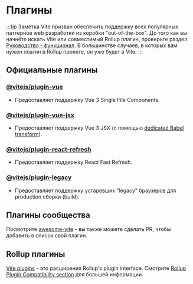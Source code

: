 # Плагины

:::tip Заметка
Vite призван обеспечить поддержку всех популярных паттернов web разработки из коробки "out-of-the-box". До того как вы начнёте искать Vite или совместимый Rollup плагин, проверьте раздел [Руководство - функционал](../guide/features.md). В большинстве случаев, в которых вам нужен плагин в Rollup проекте, он уже будет в Vite.
:::

## Официальные плагины

### [@vitejs/plugin-vue](https://github.com/vitejs/vite/tree/main/packages/plugin-vue)

- Предоставляет поддержку Vue 3 Single File Components.

### [@vitejs/plugin-vue-jsx](https://github.com/vitejs/vite/tree/main/packages/plugin-vue-jsx)

- Предоставляет поддержку Vue 3 JSX (с помощью [dedicated Babel transform](https://github.com/vuejs/jsx-next)).

### [@vitejs/plugin-react-refresh](https://github.com/vitejs/vite/tree/main/packages/plugin-react-refresh)

- Предоставляет поддержку React Fast Refresh.

### [@vitejs/plugin-legacy](https://github.com/vitejs/vite/tree/main/packages/plugin-legacy)

- Предоставляет поддержку устаревших "legacy" браузеров для production сборки (build).

## Плагины сообщества

Посмотрите [awesome-vite](https://github.com/vitejs/awesome-vite#plugins) - вы также можете сделать PR, чтобы добавить в список свой плагин.

## Rollup плагины

[Vite plugins](../guide/api-plugin) - это расширения Rollup's plugin interface. Смотрите [Rollup Plugin Compatibility section](../guide/api-plugin#rollup-plugin-compatibility) для большей информации.
